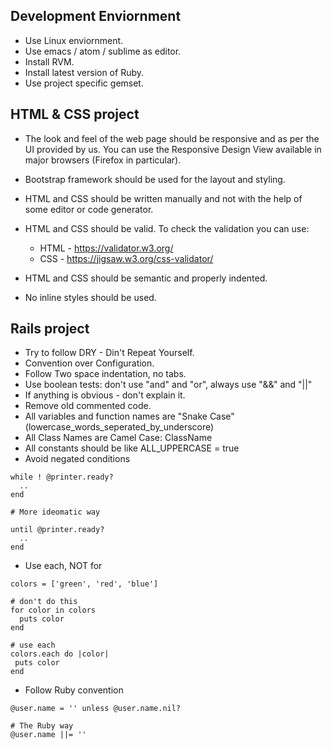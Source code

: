 ## Development Enviornment
* Use Linux enviornment.
* Use emacs / atom / sublime as editor.
* Install RVM.
* Install latest version of Ruby.
* Use project specific gemset.

## HTML & CSS project
* The look and feel of the web page should be responsive and as per the UI provided by us.
You can use the Responsive Design View available in major browsers (Firefox in particular).

* Bootstrap framework should be used for the layout and styling.
* HTML and CSS should be written manually and not with the help of some editor or code generator.
* HTML and CSS should be valid.
  To check the validation you can use:
   * HTML - https://validator.w3.org/
   * CSS - https://jigsaw.w3.org/css-validator/
* HTML and CSS should be semantic and properly indented.
* No inline styles should be used.

## Rails project

* Try to follow DRY - Din't Repeat Yourself.
* Convention over Configuration.
* Follow Two space indentation, no tabs.
* Use boolean tests: don't use "and" and "or", always use "&&" and "||"
* If anything is obvious - don't explain it.
* Remove old commented code.
* All variables and function names are "Snake Case" (lowercase_words_seperated_by_underscore)
* All Class Names are Camel Case: ClassName
* All constants should be like ALL_UPPERCASE = true
* Avoid negated conditions
```
while ! @printer.ready?
  ..
end

# More ideomatic way

until @printer.ready?
  ..
end

```
* Use each, NOT for
```
colors = ['green', 'red', 'blue']

# don't do this
for color in colors
  puts color
end

# use each
colors.each do |color|
 puts color
end

```

* Follow Ruby convention
```
@user.name = '' unless @user.name.nil?

# The Ruby way
@user.name ||= ''

```

